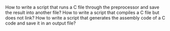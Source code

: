 How to write a script that runs a C file through the preprocessor and save the result into another file?
How to write a script that compiles a C file but does not link?
How to write a script that generates the assembly code of a C code and save it in an output file?
